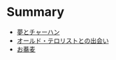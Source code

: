 # Summary

- [夢とチャーハン](./dream-and-fried-rice.md)
- [オールド・テロリストとの出会い](./encounter-with-old-terrorists.md)
- [お蕎麦](./soba.md)

